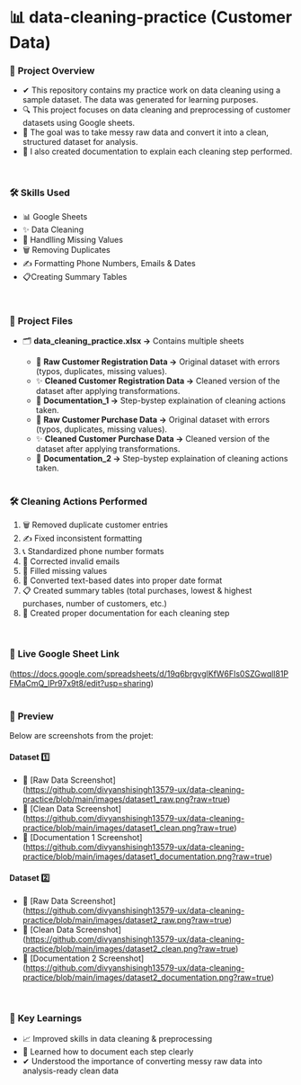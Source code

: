 # 📊 data-cleaning-practice (Customer Data)

### 📌 **Project Overview**
- ✔ This repository contains my practice work on data cleaning using a sample dataset. The data was generated for learning purposes.
- 🔍 This project focuses on data cleaning and preprocessing of customer datasets using Google sheets.
- 🎯 The goal was to take messy raw data and convert it into a clean, structured dataset for analysis.
- 📝 I also created documentation to explain each cleaning step performed.
<br>

### 🛠 **Skills Used**
- 📊 Google Sheets
- ✨ Data Cleaning
- 🔧 Handlling Missing Values
- 🗑 Removing Duplicates
- ✍️ Formatting Phone Numbers, Emails & Dates
- 📋Creating Summary Tables
<br>

### 📁 **Project Files**
- 🗂️ **data_cleaning_practice.xlsx ->** Contains multiple sheets
  
  - 📄 **Raw Customer Registration Data ->** Original dataset with errors (typos, duplicates, missing values).
  - ✨ **Cleaned Customer Registration Data ->** Cleaned version of the dataset after applying transformations.
  - 📝 **Documentation_1 ->** Step-bystep explaination of cleaning actions taken.
  - 📄 **Raw Customer Purchase Data ->** Original dataset with errors (typos, duplicates, missing values).
  - ✨ **Cleaned Customer Purchase Data ->** Cleaned version of the dataset after applying transformations.
  - 📝 **Documentation_2 ->** Step-bystep explaination of cleaning actions taken.
  <br>

### 🛠 **Cleaning Actions Performed**
1. 🗑  Removed duplicate customer entries
2. ✍️ Fixed inconsistent formatting
3. 📞 Standardized phone number formats
4. 📧 Corrected invalid emails
5. 🔁 Filled missing values
6. 📆 Converted text-based dates into proper date format
7. 📋 Created summary tables (total purchases, lowest & highest purchases, number of customers, etc.)
8. 📝 Created proper documentation for each cleaning step
<br>

### 🔗 **Live Google Sheet Link**
(https://docs.google.com/spreadsheets/d/19q6brgvglKfW6FIs0SZGwqll81PFMaCmQ_lPr97x9t8/edit?usp=sharing)
<br><br>

### 👀 **Preview**
Below are screenshots from the projet:

#### **Dataset 1️⃣**
- 🔗 [Raw Data Screenshot] <br> (https://github.com/divyanshisingh13579-ux/data-cleaning-practice/blob/main/images/dataset1_raw.png?raw=true)
- 🔗 [Clean Data Screenshot] <br> (https://github.com/divyanshisingh13579-ux/data-cleaning-practice/blob/main/images/dataset1_clean.png?raw=true)
- 🔗 [Documentation 1 Screenshot] <br> (https://github.com/divyanshisingh13579-ux/data-cleaning-practice/blob/main/images/dataset1_documentation.png?raw=true)

#### **Dataset 2️⃣**
- 🔗 [Raw Data Screenshot] <br> (https://github.com/divyanshisingh13579-ux/data-cleaning-practice/blob/main/images/dataset2_raw.png?raw=true)
- 🔗 [Clean Data Screenshot] <br> (https://github.com/divyanshisingh13579-ux/data-cleaning-practice/blob/main/images/dataset2_clean.png?raw=true)
- 🔗 [Documentation 2 Screenshot] <br> (https://github.com/divyanshisingh13579-ux/data-cleaning-practice/blob/main/images/dataset2_documentation.png?raw=true)
<br>

### 🔑 **Key Learnings**
- 📈 Improved skills in data cleaning & preprocessing
- 📝 Learned how to document each step clearly
- ✔ Understood the importance of converting messy raw data into analysis-ready clean data
